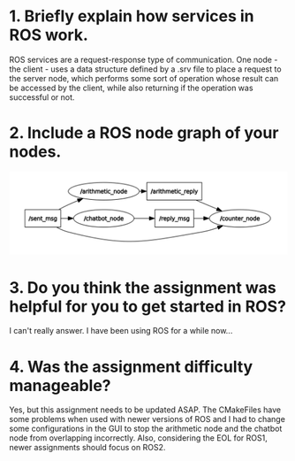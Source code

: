 # 1. Briefly explain how services in ROS work.

ROS services are a request-response type of communication. One node - the client - uses a data structure defined by a .srv file to place a request to the server node, which performs some sort of operation whose result can be accessed by the client, while also returning if the operation was successful or not.

# 2. Include a ROS node graph of your nodes.

![Alt text](nodes.png "a title")

# 3. Do you think the assignment was helpful for you to get started in ROS?

I can't really answer. I have been using ROS for a while now... 

# 4. Was the assignment difficulty manageable?

Yes, but this assignment needs to be updated ASAP. The CMakeFiles have some problems when used with newer versions of ROS and I had to change some configurations in the GUI to stop the arithmetic node and the chatbot node from overlapping incorrectly. Also, considering the EOL for ROS1, newer assignments should focus on ROS2.